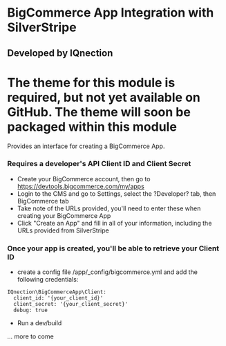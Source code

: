 # BigCommerce App Integration with SilverStripe
## Developed by IQnection

# The theme for this module is required, but not yet available on GitHub. The theme will soon be packaged within this module

Provides an interface for creating a BigCommerce App.

### Requires a developer's API Client ID and Client Secret

- Create your BigCommerce account, then go to https://devtools.bigcommerce.com/my/apps
- Login to the CMS and go to Settings, select the ?Developer? tab, then BigCommerce tab
- Take note of the URLs provided, you'll need to enter these when creating your BigCommerce App
- Click "Create an App" and fill in all of your information, including the URLs provided from SilverStripe

### Once your app is created, you'll be able to retrieve your Client ID
- create a config file /app/_config/bigcommerce.yml and add the following credentials:
```
IQnection\BigCommerceApp\Client:
  client_id: '{your_client_id}'
  client_secret: '{your_client_secret}'
  debug: true
```
- Run a dev/build

... more to come